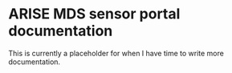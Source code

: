 # ARISE MDS sensor portal documentation

This is currently a placeholder for when I have time to write more documentation.



